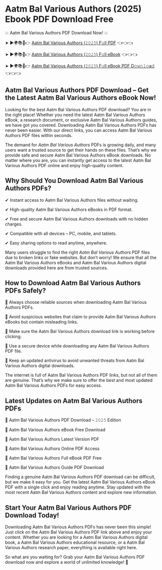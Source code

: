 # Aatm Bal Various Authors (2025) Ebook PDF Download Free

💥 Aatm Bal Various Authors PDF Download Now! 💥

➤ ►🌍📚📱👉 [Aatm Bal Various Authors (𝟸𝟶𝟸𝟻) F𝚞ll PDF](https://getpdf.xyz/aatm-bal-various-authors) 👈👈👈


➤ ►🌍📚📱👉 [Aatm Bal Various Authors (𝟸𝟶𝟸𝟻) F𝚞ll eBook](https://getpdf.xyz/aatm-bal-various-authors) 👈👈👈


➤ ►🌍📚📱👉 [Aatm Bal Various Authors (𝟸𝟶𝟸𝟻) F𝚞ll eBook PDF D𝚘𝚠𝚗𝚕𝚘a𝚍](https://getpdf.xyz/aatm-bal-various-authors) 👈👈👈


## Aatm Bal Various Authors PDF Download – Get the Latest Aatm Bal Various Authors eBook Now!

Looking for the best Aatm Bal Various Authors PDF download? You are in the right place! Whether you need the latest Aatm Bal Various Authors eBook, a research document, or exclusive Aatm Bal Various Authors guides, we have got you covered. Downloading Aatm Bal Various Authors PDFs has never been easier. With our direct links, you can access Aatm Bal Various Authors PDF files within seconds.

The demand for *Aatm Bal Various Authors* PDFs is growing daily, and many users want a trusted source to get their hands on these files. That’s why we provide safe and secure Aatm Bal Various Authors eBook downloads. No matter where you are, you can instantly get access to the latest Aatm Bal Various Authors PDF online and enjoy high-quality content.

## Why Should You Download Aatm Bal Various Authors PDFs?

✔ Instant access to Aatm Bal Various Authors files without waiting.

✔ High-quality Aatm Bal Various Authors eBooks in PDF format.

✔ Free and secure Aatm Bal Various Authors downloads with no hidden charges.

✔ Compatible with all devices – PC, mobile, and tablets.

✔ Easy sharing options to read anytime, anywhere.

Many users struggle to find the right *Aatm Bal Various Authors* PDF files due to broken links or fake websites. But don’t worry! We ensure that all the Aatm Bal Various Authors eBooks and Aatm Bal Various Authors digital downloads provided here are from trusted sources.

## How to Download Aatm Bal Various Authors PDFs Safely?

📌 Always choose reliable sources when downloading Aatm Bal Various Authors PDFs.

📌 Avoid suspicious websites that claim to provide Aatm Bal Various Authors eBooks but contain misleading links.

📌 Make sure the Aatm Bal Various Authors download link is working before clicking.

📌 Use a secure device while downloading any Aatm Bal Various Authors PDF file.

📌 Keep an updated antivirus to avoid unwanted threats from Aatm Bal Various Authors digital downloads.

The internet is full of Aatm Bal Various Authors PDF links, but not all of them are genuine. That’s why we make sure to offer the best and most updated Aatm Bal Various Authors PDFs for easy access.

## Latest Updates on Aatm Bal Various Authors PDFs

🔹 Aatm Bal Various Authors PDF Download – 𝟸𝟶𝟸𝟻 Edition

🔹 Aatm Bal Various Authors eBook Free Download

🔹 Aatm Bal Various Authors Latest Version PDF

🔹 Aatm Bal Various Authors Online PDF Access

🔹 Aatm Bal Various Authors Full eBook PDF Free

🔹 Aatm Bal Various Authors Guide PDF Download

Finding a genuine Aatm Bal Various Authors PDF download can be difficult, but we make it easy for you. Get the latest Aatm Bal Various Authors eBook PDF with a single click and enjoy reading anytime. Stay updated with the most recent Aatm Bal Various Authors content and explore new information.

## Start Your Aatm Bal Various Authors PDF Download Today!

Downloading Aatm Bal Various Authors PDFs has never been this simple! Just click on the Aatm Bal Various Authors PDF link above and enjoy your content. Whether you are looking for a Aatm Bal Various Authors digital book, a Aatm Bal Various Authors educational resource, or a Aatm Bal Various Authors research paper, everything is available right here.

So what are you waiting for? Grab your Aatm Bal Various Authors PDF download now and explore a world of unlimited knowledge! 🚀